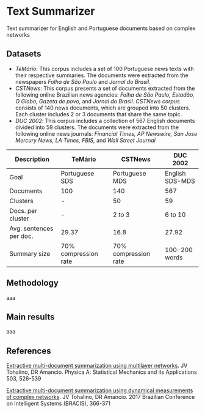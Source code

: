 # Text Summarizer
Text summarizer for English and Portuguese documents based on complex networks 

## Datasets
- _TeMário_: This corpus includes a set of 100 Portuguese news texts with their respective summaries. The documents were extracted from the newspapers _Folha de São Paulo_ and _Jornal do Brasil_. 
- _CSTNews_: This corpus presents a set of documents extracted from the following online Brazilian news agencies: _Folha de São Paulo, Estadão, O Globo, Gazeta de povo_, and _Jornal do Brasil_. _CSTNews corpus_ consists of 140 news documents, which are grouped into 50 clusters. Each cluster includes 2 or 3 documents that share the same topic.  
- _DUC 2002_: This corpus includes a collection of 567 English documents divided into 59 clusters. The documents were extracted from the following online news journals: _Financial Times, AP Newswire, San Jose Mercury News, LA Times, FBIS,_ and _Wall Street Journal_

Description | TeMário  | CSTNews | DUC 2002 |
|---- | ---- | --- | --- |
| Goal  | Portuguese SDS  | Portuguese MDS | English SDS-MDS
| Documents  | 100 | 140 | 567
| Clusters | - | 50 | 59 
|Docs. per cluster | - | 2 to 3 | 6 to 10
|Avg. sentences per doc. | 29.37 | 16.8 | 27.92
|Summary size | 70% compression rate | 70% compression rate | 100-200 words 


## Methodology
aaa

## Main results
aaa

## References
[Extractive multi-document summarization using multilayer networks](https://www.sciencedirect.com/science/article/abs/pii/S0378437118303212). JV Tohalino, DR Amancio. Physica A: Statistical Mechanics and its Applications 503, 526-539

[Extractive multi-document summarization using dynamical measurements of complex networks](https://ieeexplore.ieee.org/abstract/document/8247081). JV Tohalino, DR Amancio. 2017 Brazilian Conference on Intelligent Systems (BRACIS), 366-371
